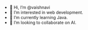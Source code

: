 - 👋 Hi, I’m @vaishnavi
- 👀 I’m interested in web development.
- 🌱 I’m currently learning Java.
- 💞️ I’m looking to collaborate on AI.

<!---
vaishnavi3000/vaishnavi3000 is a ✨ special ✨ repository because its `README.md` (this file) appears on your GitHub profile.
You can click the Preview link to take a look at your changes.
--->
